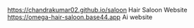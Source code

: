 https://chandrakumar02.github.io/saloon
Hair Saloon Website
 https://omega-hair-saloon.base44.app 
 Ai website
